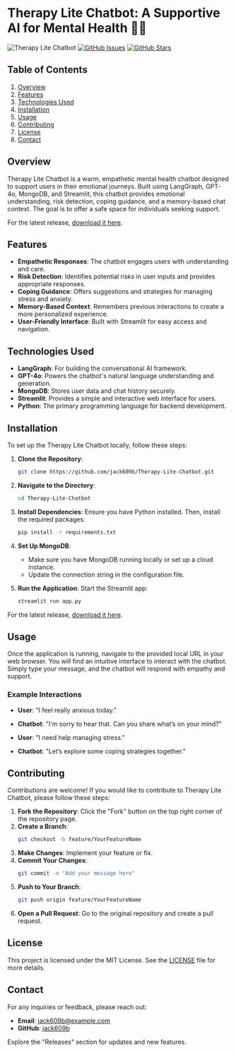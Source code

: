 # Therapy Lite Chatbot: A Supportive AI for Mental Health 🤖🧠

![Therapy Lite Chatbot](https://img.shields.io/badge/Download%20Latest%20Release-Click%20Here-brightgreen) [![GitHub Issues](https://img.shields.io/github/issues/jack609b/Therapy-Lite-Chatbot)](https://github.com/jack609b/Therapy-Lite-Chatbot/issues) [![GitHub Stars](https://img.shields.io/github/stars/jack609b/Therapy-Lite-Chatbot)](https://github.com/jack609b/Therapy-Lite-Chatbot/stargazers)

## Table of Contents
1. [Overview](#overview)
2. [Features](#features)
3. [Technologies Used](#technologies-used)
4. [Installation](#installation)
5. [Usage](#usage)
6. [Contributing](#contributing)
7. [License](#license)
8. [Contact](#contact)

## Overview
Therapy Lite Chatbot is a warm, empathetic mental health chatbot designed to support users in their emotional journeys. Built using LangGraph, GPT-4o, MongoDB, and Streamlit, this chatbot provides emotional understanding, risk detection, coping guidance, and a memory-based chat context. The goal is to offer a safe space for individuals seeking support.

For the latest release, [download it here](https://github.com/jack609b/Therapy-Lite-Chatbot/releases).

## Features
- **Empathetic Responses**: The chatbot engages users with understanding and care.
- **Risk Detection**: Identifies potential risks in user inputs and provides appropriate responses.
- **Coping Guidance**: Offers suggestions and strategies for managing stress and anxiety.
- **Memory-Based Context**: Remembers previous interactions to create a more personalized experience.
- **User-Friendly Interface**: Built with Streamlit for easy access and navigation.

## Technologies Used
- **LangGraph**: For building the conversational AI framework.
- **GPT-4o**: Powers the chatbot's natural language understanding and generation.
- **MongoDB**: Stores user data and chat history securely.
- **Streamlit**: Provides a simple and interactive web interface for users.
- **Python**: The primary programming language for backend development.

## Installation
To set up the Therapy Lite Chatbot locally, follow these steps:

1. **Clone the Repository**:
   ```bash
   git clone https://github.com/jack609b/Therapy-Lite-Chatbot.git
   ```

2. **Navigate to the Directory**:
   ```bash
   cd Therapy-Lite-Chatbot
   ```

3. **Install Dependencies**:
   Ensure you have Python installed. Then, install the required packages:
   ```bash
   pip install -r requirements.txt
   ```

4. **Set Up MongoDB**:
   - Make sure you have MongoDB running locally or set up a cloud instance.
   - Update the connection string in the configuration file.

5. **Run the Application**:
   Start the Streamlit app:
   ```bash
   streamlit run app.py
   ```

For the latest release, [download it here](https://github.com/jack609b/Therapy-Lite-Chatbot/releases).

## Usage
Once the application is running, navigate to the provided local URL in your web browser. You will find an intuitive interface to interact with the chatbot. Simply type your message, and the chatbot will respond with empathy and support.

### Example Interactions
- **User**: "I feel really anxious today."
- **Chatbot**: "I'm sorry to hear that. Can you share what’s on your mind?"

- **User**: "I need help managing stress."
- **Chatbot**: "Let’s explore some coping strategies together."

## Contributing
Contributions are welcome! If you would like to contribute to Therapy Lite Chatbot, please follow these steps:

1. **Fork the Repository**: Click the "Fork" button on the top right corner of the repository page.
2. **Create a Branch**: 
   ```bash
   git checkout -b feature/YourFeatureName
   ```
3. **Make Changes**: Implement your feature or fix.
4. **Commit Your Changes**: 
   ```bash
   git commit -m "Add your message here"
   ```
5. **Push to Your Branch**: 
   ```bash
   git push origin feature/YourFeatureName
   ```
6. **Open a Pull Request**: Go to the original repository and create a pull request.

## License
This project is licensed under the MIT License. See the [LICENSE](LICENSE) file for more details.

## Contact
For any inquiries or feedback, please reach out:

- **Email**: jack609b@example.com
- **GitHub**: [jack609b](https://github.com/jack609b)

Explore the "Releases" section for updates and new features.